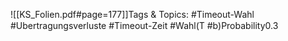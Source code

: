 
![[KS_Folien.pdf#page=177]]Tags & Topics:
   #Timeout-Wahl
   #Ubertragungsverluste
   #Timeout-Zeit
   #Wahl(T
   #b)Probability0.3